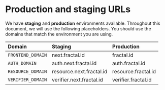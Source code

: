 # Production and staging URLs

We have **staging** and **production** environments available. Throughout this document, we will use the following placeholders. You should use the domains that match the environment you are using.

| Domain | Staging | Production |
| :--- | :--- | :--- |
| `FRONTEND_DOMAIN` | next.fractal.id | fractal.id |
| `AUTH_DOMAIN` | auth.next.fractal.id | auth.fractal.id |
| `RESOURCE_DOMAIN` | resource.next.fractal.id | resource.fractal.id |
| `VERIFIER_DOMAIN` | verifier.next.fractal.id | verifier.fractal.id |
